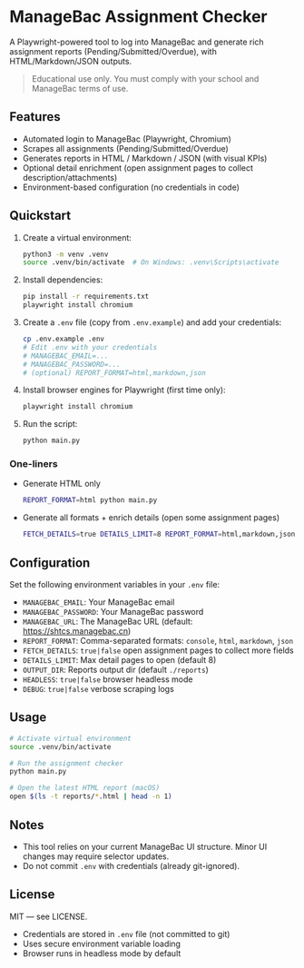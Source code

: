 # ManageBac Assignment Checker

A Playwright-powered tool to log into ManageBac and generate rich assignment reports (Pending/Submitted/Overdue), with HTML/Markdown/JSON outputs.

> Educational use only. You must comply with your school and ManageBac terms of use.

## Features

- Automated login to ManageBac (Playwright, Chromium)
- Scrapes all assignments (Pending/Submitted/Overdue)
- Generates reports in HTML / Markdown / JSON (with visual KPIs)
- Optional detail enrichment (open assignment pages to collect description/attachments)
- Environment-based configuration (no credentials in code)

## Quickstart

1. Create a virtual environment:
   ```bash
   python3 -m venv .venv
   source .venv/bin/activate  # On Windows: .venv\Scripts\activate
   ```

2. Install dependencies:
   ```bash
   pip install -r requirements.txt
   playwright install chromium
   ```

3. Create a `.env` file (copy from `.env.example`) and add your credentials:
   ```bash
   cp .env.example .env
   # Edit .env with your credentials
   # MANAGEBAC_EMAIL=...
   # MANAGEBAC_PASSWORD=...
   # (optional) REPORT_FORMAT=html,markdown,json
   ```

4. Install browser engines for Playwright (first time only):
   ```bash
   playwright install chromium
   ```

5. Run the script:
   ```bash
   python main.py
   ```

### One-liners

- Generate HTML only
  ```bash
  REPORT_FORMAT=html python main.py
  ```
- Generate all formats + enrich details (open some assignment pages)
  ```bash
  FETCH_DETAILS=true DETAILS_LIMIT=8 REPORT_FORMAT=html,markdown,json python main.py
  ```

## Configuration

Set the following environment variables in your `.env` file:

- `MANAGEBAC_EMAIL`: Your ManageBac email
- `MANAGEBAC_PASSWORD`: Your ManageBac password
- `MANAGEBAC_URL`: The ManageBac URL (default: https://shtcs.managebac.cn)
- `REPORT_FORMAT`: Comma-separated formats: `console`, `html`, `markdown`, `json`
- `FETCH_DETAILS`: `true|false` open assignment pages to collect more fields
- `DETAILS_LIMIT`: Max detail pages to open (default 8)
- `OUTPUT_DIR`: Reports output dir (default `./reports`)
- `HEADLESS`: `true|false` browser headless mode
- `DEBUG`: `true|false` verbose scraping logs

## Usage

```bash
# Activate virtual environment
source .venv/bin/activate

# Run the assignment checker
python main.py

# Open the latest HTML report (macOS)
open $(ls -t reports/*.html | head -n 1)
```

## Notes

- This tool relies on your current ManageBac UI structure. Minor UI changes may require selector updates.
- Do not commit `.env` with credentials (already git-ignored).

## License

MIT — see LICENSE.

- Credentials are stored in `.env` file (not committed to git)
- Uses secure environment variable loading
- Browser runs in headless mode by default